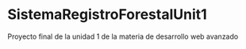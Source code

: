 # SistemaRegistroForestalUnit1

Proyecto final de la unidad 1 de la materia de desarrollo web avanzado


